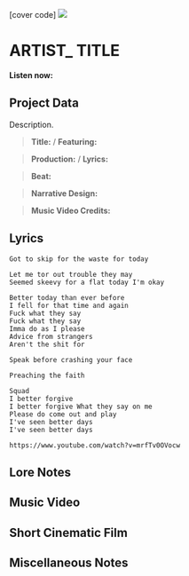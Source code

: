 [cover code] ![](57175019_319474918741616_8502199518755923887_n.jpg)

# ARTIST_ TITLE

**Listen now:** 

## Project Data

Description.

> **Title:**  / **Featuring:** 

> **Production:**  / **Lyrics:** 

> **Beat:**

> **Narrative Design:**

> **Music Video Credits:**


## Lyrics

```
Got to skip for the waste for today

Let me tor out trouble they may
Seemed skeevy for a flat today I'm okay

Better today than ever before 
I fell for that time and again
Fuck what they say
Fuck what they say
Imma do as I please
Advice from strangers
Aren't the shit for 

Speak before crashing your face

Preaching the faith

Squad
I better forgive
I better forgive What they say on me
Please do come out and play
I've seen better days
I've seen better days 

https://www.youtube.com/watch?v=mrfTv0OVocw

```

## Lore Notes

## Music Video

## Short Cinematic Film

## Miscellaneous Notes
